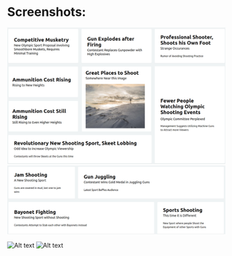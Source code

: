 # Screenshots:
![Alt text](Screenshot1.png "Screenshot #1")
![Alt text](Screenshot2.png "Screenshot #2")

![Alt text](subjugateScreenshot1.png "Subjugate Screenshot #1")
![Alt text](subjugateScreenshot2.png "Subjugate Screenshot #1")